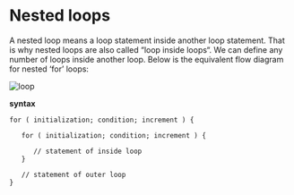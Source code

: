 # Nested loops

A nested loop means a loop statement inside another loop statement. That is why nested loops are also called “loop inside loops“. We can define any number of loops inside another loop.
Below is the equivalent flow diagram for nested ‘for’ loops:

![loop](https://media.geeksforgeeks.org/wp-content/uploads/20220914155543/Flowchartofnestedforloop.png)

**syntax**
```
for ( initialization; condition; increment ) {

   for ( initialization; condition; increment ) {
      
      // statement of inside loop
   }

   // statement of outer loop
}
```

